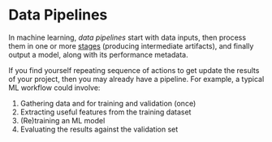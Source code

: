 # Data Pipelines

In machine learning, _data pipelines_ start with data inputs, then process them
in one or more [stages](#stages) (producing intermediate artifacts), and finally
output a model, along with its performance metadata.

If you find yourself repeating sequence of actions to get update the results of
your project, then you may already have a pipeline. For example, a typical ML
workflow could involve:

1. Gathering data and for training and validation (once)
2. Extracting useful features from the training dataset
3. (Re)training an ML model
4. Evaluating the results against the validation set
